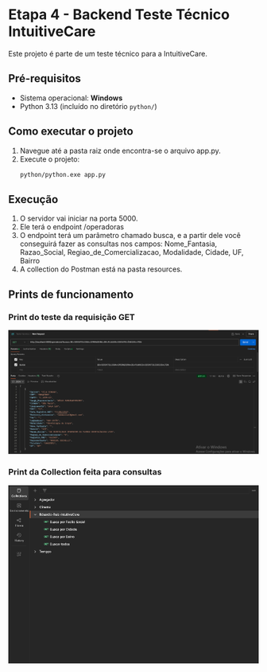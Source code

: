 # Etapa 4 - Backend Teste Técnico IntuitiveCare

Este projeto é parte de um teste técnico para a IntuitiveCare.

## Pré-requisitos

- Sistema operacional: **Windows**
- Python 3.13 (incluído no diretório `python/`)

## Como executar o projeto

1. Navegue até a pasta raiz onde encontra-se o arquivo app.py.
2. Execute o projeto:
   ```bash
   python/python.exe app.py
   ```

## Execução

1. O servidor vai iniciar na porta 5000.
2. Ele terá o endpoint /operadoras
3. O endpoint terá um parâmetro chamado busca, e a partir dele você conseguirá fazer as consultas nos campos: Nome_Fantasia, Razao_Social, Regiao_de_Comercializacao, Modalidade, Cidade, UF, Bairro
4. A collection do Postman está na pasta resources.

## Prints de funcionamento
### Print do teste da requisição GET
![print1](prints/testepostman.png)
### Print da Collection feita para consultas
![print1](prints/collection.png)
